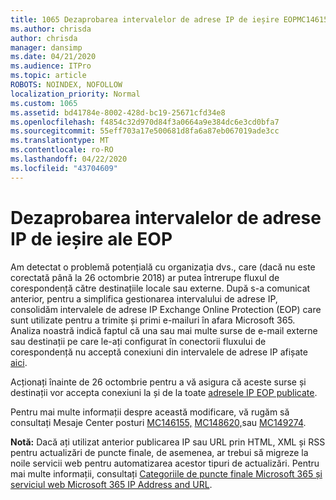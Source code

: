 ```yaml
---
title: 1065 Dezaprobarea intervalelor de adrese IP de ieșire EOPMC146155
ms.author: chrisda
author: chrisda
manager: dansimp
ms.date: 04/21/2020
ms.audience: ITPro
ms.topic: article
ROBOTS: NOINDEX, NOFOLLOW
localization_priority: Normal
ms.custom: 1065
ms.assetid: bd41784e-8002-428d-bc19-25671cfd34e8
ms.openlocfilehash: f4854c32d970d84f3a0664a9e384dc6e3cd0bfa7
ms.sourcegitcommit: 55eff703a17e500681d8fa6a87eb067019ade3cc
ms.translationtype: MT
ms.contentlocale: ro-RO
ms.lasthandoff: 04/22/2020
ms.locfileid: "43704609"
---
```

# <a name="deprecation-of-eop-outbound-ip-address-ranges"></a>Dezaprobarea intervalelor de adrese IP de ieșire ale EOP

Am detectat o problemă potențială cu organizația dvs., care (dacă nu este corectată până la 26 octombrie 2018) ar putea întrerupe fluxul de corespondență către destinațiile locale sau externe. După s-a comunicat anterior, pentru a simplifica gestionarea intervalului de adrese IP, consolidăm intervalele de adrese IP Exchange Online Protection (EOP) care sunt utilizate pentru a trimite și primi e-mailuri în afara Microsoft 365. Analiza noastră indică faptul că una sau mai multe surse de e-mail externe sau destinații pe care le-ați configurat în conectorii fluxului de corespondență nu acceptă conexiuni din intervalele de adrese IP afișate [aici](https://docs.microsoft.com/office365/SecurityCompliance/eop/exchange-online-protection-ip-addresses).

Acționați înainte de 26 octombrie pentru a vă asigura că aceste surse și destinații vor accepta conexiuni la și de la toate [adresele IP EOP publicate](https://docs.microsoft.com/office365/SecurityCompliance/eop/exchange-online-protection-ip-addresses).

Pentru mai multe informații despre această modificare, vă rugăm să consultați Mesaje Center posturi [MC146155,](https://portal.office.com/AdminPortal/home?switchtomodern=true#/MessageCenter?id=MC146155) [MC148620,](https://portal.office.com/AdminPortal/home?switchtomodern=true#/MessageCenter?id=MC148620)sau [MC149274](https://portal.office.com/AdminPortal/home?switchtomodern=true#/MessageCenter?id=MC149274).

**Notă:** Dacă ați utilizat anterior publicarea IP sau URL prin HTML, XML și RSS pentru actualizări de puncte finale, de asemenea, ar trebui să migreze la noile servicii web pentru automatizarea acestor tipuri de actualizări. Pentru mai multe informații, consultați [Categoriile de puncte finale Microsoft 365 și serviciul web Microsoft 365 IP Address and URL](https://techcommunity.microsoft.com/t5/Office-365-Blog/Announcing-Office-365-endpoint-categories-and-Office-365-IP/ba-p/177638).
